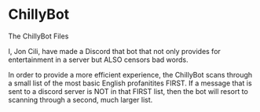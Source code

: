 # ChillyBot
The ChillyBot Files

I, Jon Cili, have made a Discord that bot that not only provides for entertainment in a server but ALSO censors bad words.

In order to provide a more efficient experience, the ChillyBot scans through a small list of the most basic English profanitites FIRST. If a message that is sent to a discord server is NOT in that FIRST list, then the bot will resort to scanning through a second, much larger list.
